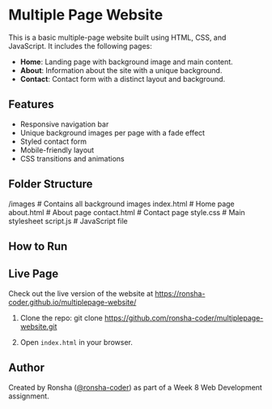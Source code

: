 # Multiple Page Website

This is a basic multiple-page website built using HTML, CSS, and JavaScript. It includes the following pages:

- **Home**: Landing page with background image and main content.
- **About**: Information about the site with a unique background.
- **Contact**: Contact form with a distinct layout and background.

## Features

- Responsive navigation bar
- Unique background images per page with a fade effect
- Styled contact form
- Mobile-friendly layout
- CSS transitions and animations

## Folder Structure

/images # Contains all background images
index.html # Home page
about.html # About page
contact.html # Contact page
style.css # Main stylesheet
script.js # JavaScript file

## How to Run

## Live Page

Check out the live version of the website at https://ronsha-coder.github.io/multiplepage-website/


1. Clone the repo:
   git clone https://github.com/ronsha-coder/multiplepage-website.git

   
2. Open `index.html` in your browser.

## Author

Created by Ronsha ([@ronsha-coder](https://github.com/ronsha-coder)) as part of a Week 8 Web Development assignment.

